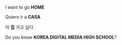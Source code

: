 I want to go **HOME**

Quiero ir a **CASA**

아 **집** 가고 싶다

Do you know **KOREA DIGITAL MEDIA HIGH SCHOOL**?

